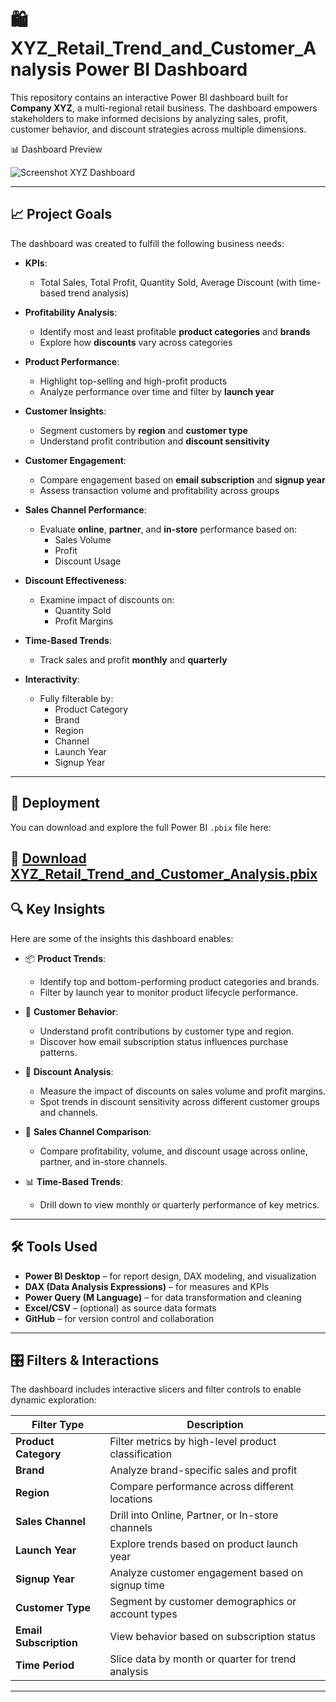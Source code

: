 # 🛍️ XYZ_Retail_Trend_and_Customer_Analysis Power BI Dashboard

This repository contains an interactive Power BI dashboard built for **Company XYZ**, a multi-regional retail business. The dashboard empowers stakeholders to make informed decisions by analyzing sales, profit, customer behavior, and discount strategies across multiple dimensions.

📊 Dashboard Preview 

![Screenshot XYZ Dashboard](https://github.com/user-attachments/assets/a373102d-9d05-4f53-9cae-74bc09fab8fd)

---

## 📈 Project Goals

The dashboard was created to fulfill the following business needs:

- **KPIs**:
  - Total Sales, Total Profit, Quantity Sold, Average Discount (with time-based trend analysis)

- **Profitability Analysis**:
  - Identify most and least profitable **product categories** and **brands**
  - Explore how **discounts** vary across categories

- **Product Performance**:
  - Highlight top-selling and high-profit products
  - Analyze performance over time and filter by **launch year**

- **Customer Insights**:
  - Segment customers by **region** and **customer type**
  - Understand profit contribution and **discount sensitivity**

- **Customer Engagement**:
  - Compare engagement based on **email subscription** and **signup year**
  - Assess transaction volume and profitability across groups

- **Sales Channel Performance**:
  - Evaluate **online**, **partner**, and **in-store** performance based on:
    - Sales Volume
    - Profit
    - Discount Usage

- **Discount Effectiveness**:
  - Examine impact of discounts on:
    - Quantity Sold
    - Profit Margins

- **Time-Based Trends**:
  - Track sales and profit **monthly** and **quarterly**

- **Interactivity**:
  - Fully filterable by:
    - Product Category
    - Brand
    - Region
    - Channel
    - Launch Year
    - Signup Year

---

## 🚀 Deployment

You can download and explore the full Power BI `.pbix` file here:

🔗 [Download XYZ_Retail_Trend_and_Customer_Analysis.pbix](https://github.com/shubhangi-singh6/XYZ_Retail_Trend_and_Customer_Analysis/blob/main/XYZ%20Retail%20Analysis.pbix)
---

## 🔍 Key Insights

Here are some of the insights this dashboard enables:

- 📦 **Product Trends**:
  - Identify top and bottom-performing product categories and brands.
  - Filter by launch year to monitor product lifecycle performance.

- 👥 **Customer Behavior**:
  - Understand profit contributions by customer type and region.
  - Discover how email subscription status influences purchase patterns.

- 💸 **Discount Analysis**:
  - Measure the impact of discounts on sales volume and profit margins.
  - Spot trends in discount sensitivity across different customer groups and channels.

- 🛒 **Sales Channel Comparison**:
  - Compare profitability, volume, and discount usage across online, partner, and in-store channels.

- 📊 **Time-Based Trends**:
  - Drill down to view monthly or quarterly performance of key metrics.

---

## 🛠️ Tools Used

- **Power BI Desktop** – for report design, DAX modeling, and visualization
- **DAX (Data Analysis Expressions)** – for measures and KPIs
- **Power Query (M Language)** – for data transformation and cleaning
- **Excel/CSV** – (optional) as source data formats
- **GitHub** – for version control and collaboration

---

## 🎛️ Filters & Interactions

The dashboard includes interactive slicers and filter controls to enable dynamic exploration:

| Filter Type        | Description |
|--------------------|-------------|
| **Product Category** | Filter metrics by high-level product classification |
| **Brand**            | Analyze brand-specific sales and profit |
| **Region**           | Compare performance across different locations |
| **Sales Channel**    | Drill into Online, Partner, or In-store channels |
| **Launch Year**      | Explore trends based on product launch year |
| **Signup Year**      | Analyze customer engagement based on signup time |
| **Customer Type**    | Segment by customer demographics or account types |
| **Email Subscription** | View behavior based on subscription status |
| **Time Period**      | Slice data by month or quarter for trend analysis 

---

